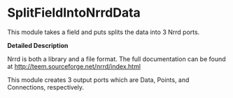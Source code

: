 # SplitFieldIntoNrrdData

This module takes a field and puts splits the data into 3 Nrrd ports.

**Detailed Description**

Nrrd is both a library and a file format. The full documentation can be found at http://teem.sourceforge.net/nrrd/index.html

This module creates 3 output ports which are Data, Points, and Connections, respectively.
